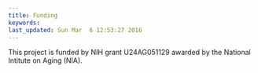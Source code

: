 ```yaml
---
title: Funding
keywords: 
last_updated: Sun Mar  6 12:53:27 2016
---
```

This project is funded by NIH grant U24AG051129 awarded by the National Intitute on Aging (NIA).


